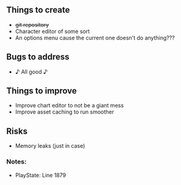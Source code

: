 ## Things to create
- ~~git repository~~
- Character editor of some sort
- An options menu cause the current one doesn't do anything???

## Bugs to address
- ♪ All good ♪

## Things to improve
- Improve chart editor to not be a giant mess
- Improve asset caching to run smoother

## Risks
- Memory leaks (just in case)


### Notes:
- PlayState: Line 1879